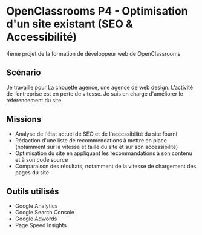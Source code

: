 # OpenClassrooms P4 - Optimisation d'un site existant (SEO & Accessibilité)
4ème projet de la formation de développeur web de OpenClassrooms

## Scénario
Je travaille pour La chouette agence, une agence de web design. L’activité de l’entreprise est en perte de vitesse. Je suis en charge d'améliorer le référencement du site.

## Missions
- Analyse de l'état actuel de SEO et de l'accessibilité du site fourni 
- Rédaction d'une liste de recommendations à mettre en place (notamment sur la vitesse et taille du site et sur son accessibilité)
- Optimisation du site en appliquant les recommandations à son contenu et à son code source
- Comparaison des résultats, notamment de la vitesse de chargement des pages du site 

## Outils utilisés
- Google Analytics
- Google Search Console
- Google Adwords
- Page Speed Insights
